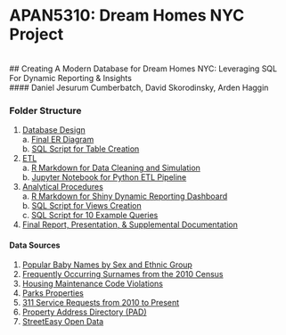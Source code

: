 # APAN5310: Dream Homes NYC Project
<br>
## Creating A Modern Database for Dream Homes NYC: Leveraging SQL For Dynamic Reporting & Insights <br> 
#### Daniel Jesurum Cumberbatch, David Skorodinsky, Arden Haggin <br>

### Folder Structure <br> 
1. [Database Design](https://github.com/ardenhaggin/APAN5310-NYC-Dream-Homes-Project/tree/main/Database%20Design) <br>
  a. [Final ER Diagram](https://github.com/ardenhaggin/APAN5310-NYC-Dream-Homes-Project/blob/main/Database%20Design/Final%20ER%20Diagram.pdf) <br>
  b. [SQL Script for Table Creation](https://github.com/ardenhaggin/APAN5310-NYC-Dream-Homes-Project/blob/main/Database%20Design/tables.sql) <br>
3. [ETL](https://github.com/ardenhaggin/APAN5310-NYC-Dream-Homes-Project/tree/main/ETL) <br>
  a. [R Markdown for Data Cleaning and Simulation](https://github.com/ardenhaggin/APAN5310-NYC-Dream-Homes-Project/blob/main/ETL/DataCleaning_Simulation.Rmd) <br>
  b. [Jupyter Notebook for Python ETL Pipeline](https://github.com/ardenhaggin/APAN5310-NYC-Dream-Homes-Project/blob/main/ETL/ETL%20Pipeline.ipynb) <br>
4. [Analytical Procedures](https://github.com/ardenhaggin/APAN5310-NYC-Dream-Homes-Project/tree/main/Analytical%20Procedures) <br>
  a. [R Markdown for Shiny Dynamic Reporting Dashboard](https://github.com/ardenhaggin/APAN5310-NYC-Dream-Homes-Project/blob/main/Analytical%20Procedures/Dynamic%20Reporting%20Dashboard%20(C%20Suite).Rmd) <br>
  b. [SQL Script for Views Creation](https://github.com/ardenhaggin/APAN5310-NYC-Dream-Homes-Project/blob/main/Analytical%20Procedures/Views%20(Analysts).sql) <br>
  c. [SQL Script for 10 Example Queries](https://github.com/ardenhaggin/APAN5310-NYC-Dream-Homes-Project/blob/main/Analytical%20Procedures/10%20Queries%20(Analysts).sql)
5. [Final Report, Presentation, & Supplemental Documentation](https://github.com/ardenhaggin/APAN5310-NYC-Dream-Homes-Project/tree/main/Final%20Report%2C%20Presentation%2C%20%26%20Supplemental%20Documentation)

#### Data Sources

1. [Popular Baby Names by Sex and Ethnic Group](https://catalog.data.gov/dataset/popular-baby-names/resource/02e8f55e-2157-4cb2-961a-2aabb75cbc8b)
2. [Frequently Occurring Surnames from the 2010 Census](https://www.census.gov/topics/population/genealogy/data/2010_surnames.html)
3. [Housing Maintenance Code Violations](https://data.cityofnewyork.us/Housing-Development/Housing-Maintenance-Code-Violations/wvxf-dwi5/about_data)
4. [Parks Properties](https://data.cityofnewyork.us/Recreation/Parks-Properties/enfh-gkve/about_data)
5. [311 Service Requests from 2010 to Present](https://data.cityofnewyork.us/Social-Services/311-Service-Requests-from-2010-to-Present/erm2-nwe9/about_data)
6. [Property Address Directory (PAD)](https://www.nyc.gov/content/planning/pages/resources/datasets/pad)
7. [StreetEasy Open Data](https://streeteasy.com/blog/data-dashboard/[object%20Object]?agg=Total&metric=Inventory&type=Sales&bedrooms=Any%20Bedrooms&property=Any%20Property%20Type&minDate=2010-01-01&maxDate=2025-07-01&area=Flatiron,Brooklyn%20Heights)




